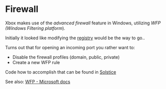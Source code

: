 # Firewall

Xbox makes use of the *advanced firewall* feature in Windows, utilizing *WFP (Windows Filtering platform*).

Initially it looked like modifying the [registry](./registry.md#firewall) would be the way to go..

Turns out that for opening an incoming port you rather want to:

- Disable the firewall profiles (domain, public, private)
- Create a new WFP rule

Code how to accomplish that can be found in [Solstice](https://github.com/exploits-forsale/solstice/blob/4158384c998f6d13a98e5025c5feb055cf37263e/crates/solstice_daemon/src/main.rs#L70-L80)

See also: [WFP - Microsoft docs](https://learn.microsoft.com/en-us/windows/win32/fwp/using-windows-filtering-platform)
